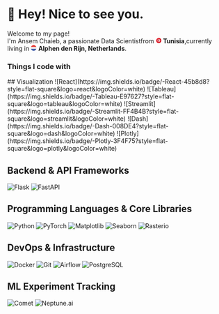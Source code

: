<h1> 👋 Hey! Nice to see you.</h1>

<p>Welcome to my page! </br> I'm Ansem Chaieb, a passionate Data Scientistfrom <img src="tunisia.png" width="13"/> <b>Tunisia</b>,currently living in  <img src="netherlands.png" width="13"/> <b>Alphen den Rijn, Netherlands</b>. </p>

<h3>Things I code with</h3>
<p>
## Visualization
![React](https://img.shields.io/badge/-React-45b8d8?style=flat-square&logo=react&logoColor=white)
![Tableau](https://img.shields.io/badge/-Tableau-E97627?style=flat-square&logo=tableau&logoColor=white)
![Streamlit](https://img.shields.io/badge/-Streamlit-FF4B4B?style=flat-square&logo=streamlit&logoColor=white)
![Dash](https://img.shields.io/badge/-Dash-008DE4?style=flat-square&logo=dash&logoColor=white)
![Plotly](https://img.shields.io/badge/-Plotly-3F4F75?style=flat-square&logo=plotly&logoColor=white)

## Backend & API Frameworks
![Flask](https://img.shields.io/badge/-Flask-000000?style=flat-square&logo=flask&logoColor=white)
![FastAPI](https://img.shields.io/badge/-FastAPI-009688?style=flat-square&logo=fastapi&logoColor=white)

## Programming Languages & Core Libraries
![Python](https://img.shields.io/badge/-Python-3776AB?style=flat-square&logo=python&logoColor=white)
![PyTorch](https://img.shields.io/badge/-PyTorch-EE4C2C?style=flat-square&logo=pytorch&logoColor=white)
![Matplotlib](https://img.shields.io/badge/-Matplotlib-11557c?style=flat-square&logo=python&logoColor=white)
![Seaborn](https://img.shields.io/badge/-Seaborn-3776AB?style=flat-square&logo=python&logoColor=white)
![Rasterio](https://img.shields.io/badge/-Rasterio-3776AB?style=flat-square&logo=python&logoColor=white)

## DevOps & Infrastructure
![Docker](https://img.shields.io/badge/-Docker-46a2f1?style=flat-square&logo=docker&logoColor=white)
![Git](https://img.shields.io/badge/-Git-F05032?style=flat-square&logo=git&logoColor=white)
![Airflow](https://img.shields.io/badge/-Apache%20Airflow-017CEE?style=flat-square&logo=apache-airflow&logoColor=white)
![PostgreSQL](https://img.shields.io/badge/-PostgreSQL-336791?style=flat-square&logo=postgresql&logoColor=white)

## ML Experiment Tracking
![Comet](https://img.shields.io/badge/-Comet-000000?style=flat-square&logo=comet&logoColor=white)
![Neptune.ai](https://img.shields.io/badge/-Neptune.ai-4B0082?style=flat-square&logo=neptune.ai&logoColor=white)
</p>




